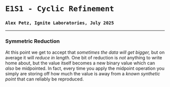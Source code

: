 # `E1S1 - Cyclic Refinement`
### `Alex Petz, Ignite Laboratories, July 2025`

---

### Symmetric Reduction
At this point we get to accept that _sometimes the data will get bigger,_ but on average it will _reduce
in length._  One bit of reduction is _not_ anything to write home about, but the value itself becomes
a new binary value which can _also_ be midpointed.  In fact, every time you apply the midpoint operation
you simply are storing off how much the value is away from a _known synthetic point_ that can reliably
be reproduced.  